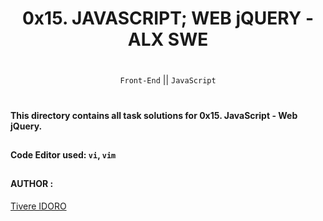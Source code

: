 <div align="center">

# 0x15. JAVASCRIPT; WEB jQUERY - ALX SWE
#
</div>

<div align="center">

`Front-End` || `JavaScript`
</div>

#

#### This directory contains all task solutions for 0x15. JavaScript - Web jQuery.

##

#### Code Editor used: `vi`, `vim`

##
#### AUTHOR :
[Tivere IDORO](https://tivereidoro.bio.link)
